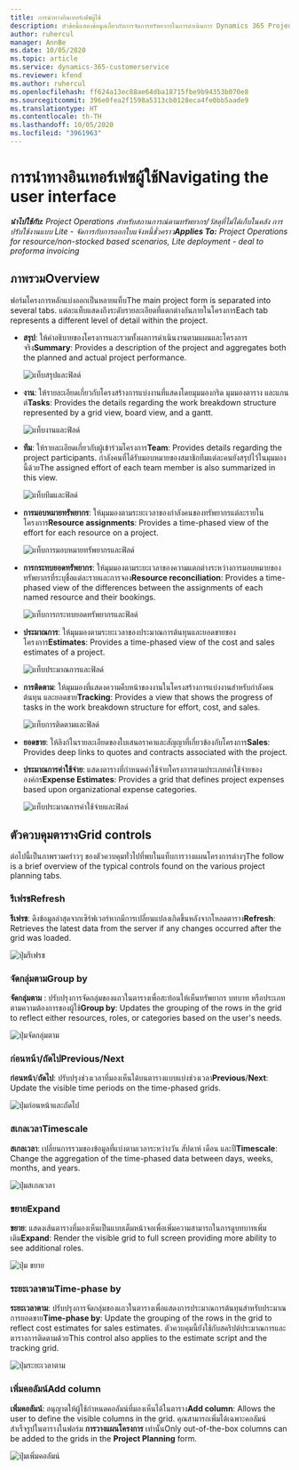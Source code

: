 ```yaml
---
title: การนำทางอินเทอร์เฟซผู้ใช้
description: หัวข้อนี้แสดงข้อมูลเกี่ยวกับการจัดการทรัพยากรในการดำเนินการ Dynamics 365 Project
author: ruhercul
manager: AnnBe
ms.date: 10/05/2020
ms.topic: article
ms.service: dynamics-365-customerservice
ms.reviewer: kfend
ms.author: ruhercul
ms.openlocfilehash: ff624a13ec88ae64dba18715fbe9b94353b070e8
ms.sourcegitcommit: 396e0fea2f1598a5313cb0128eca4fe0bb5aade9
ms.translationtype: HT
ms.contentlocale: th-TH
ms.lasthandoff: 10/05/2020
ms.locfileid: "3961963"
---
```

# <a name="navigating-the-user-interface"></a><span data-ttu-id="8939c-103">การนำทางอินเทอร์เฟซผู้ใช้</span><span class="sxs-lookup"><span data-stu-id="8939c-103">Navigating the user interface</span></span>

<span data-ttu-id="8939c-104">_**นำไปใช้กับ:** Project Operations สำหรับสถานการณ์ตามทรัพยากร/วัสดุที่ไม่ได้เก็บในคลัง การปรับใช้งานแบบ Lite - จัดการกับการออกใบแจ้งหนี้ชั่วคราว_</span><span class="sxs-lookup"><span data-stu-id="8939c-104">_**Applies To:** Project Operations for resource/non-stocked based scenarios, Lite deployment - deal to proforma invoicing_</span></span>

## <a name="overview"></a><span data-ttu-id="8939c-105">ภาพรวม</span><span class="sxs-lookup"><span data-stu-id="8939c-105">Overview</span></span>

<span data-ttu-id="8939c-106">ฟอร์มโครงการหลักแบ่งออกเป็นหลายแท็บ</span><span class="sxs-lookup"><span data-stu-id="8939c-106">The main project form is separated into several tabs.</span></span> <span data-ttu-id="8939c-107">แต่ละแท็บแสดงถึงระดับรายละเอียดที่แตกต่างกันภายในโครงการ</span><span class="sxs-lookup"><span data-stu-id="8939c-107">Each tab represents a different level of detail within the project.</span></span>

- <span data-ttu-id="8939c-108">**สรุป**: ให้คำอธิบายของโครงการและรวมทั้งผลการดำเนินงานตามแผนและโครงการจริง</span><span class="sxs-lookup"><span data-stu-id="8939c-108">**Summary**: Provides a description of the project and aggregates both the planned and actual project performance.</span></span>

    ![แท็บสรุปและฟิลด์](media/navigation7.png)

- <span data-ttu-id="8939c-110">**งาน**: ให้รายละเอียดเกี่ยวกับโครงสร้างการแบ่งงานที่แสดงโดยมุมมองกริด มุมมองตาราง และแกนต์</span><span class="sxs-lookup"><span data-stu-id="8939c-110">**Tasks**: Provides the details regarding the work breakdown structure represented by a grid view, board view, and a gantt.</span></span>

    ![แท็บงานและฟิลด์](media/navigation8.png)

- <span data-ttu-id="8939c-112">**ทีม**: ให้รายละเอียดเกี่ยวกับผู้เข้าร่วมโครงการ</span><span class="sxs-lookup"><span data-stu-id="8939c-112">**Team**: Provides details regarding the project participants.</span></span> <span data-ttu-id="8939c-113">กำลังคนที่ได้รับมอบหมายของสมาชิกทีมแต่ละคนยังสรุปไว้ในมุมมองนี้ด้วย</span><span class="sxs-lookup"><span data-stu-id="8939c-113">The assigned effort of each team member is also summarized in this view.</span></span>

    ![แท็บทีมและฟิลด์](media/navigation9.png)

- <span data-ttu-id="8939c-115">**การมอบหมายทรัพยากร**: ให้มุมมองตามระยะเวลาของกำลังคนของทรัพยากรแต่ละรายในโครงการ</span><span class="sxs-lookup"><span data-stu-id="8939c-115">**Resource assignments**: Provides a time-phased view of the effort for each resource on a project.</span></span>

    ![แท็บการมอบหมายทรัพยากรและฟิลด์](media/navigation10.png)

- <span data-ttu-id="8939c-117">**การกระทบยอดทรัพยากร**: ให้มุมมองตามระยะเวลาของความแตกต่างระหว่างการมอบหมายของทรัพยากรที่ระบุชื่อแต่ละรายและการจอง</span><span class="sxs-lookup"><span data-stu-id="8939c-117">**Resource reconciliation**: Provides a time-phased view of the differences between the assignments of each named resource and their bookings.</span></span>

    ![แท็บการกระทบยอดทรัพยากรและฟิลด์](media/navigation11.png)

- <span data-ttu-id="8939c-119">**ประมาณการ**: ให้มุมมองตามระยะเวลาของประมาณการต้นทุนและยอดขายของโครงการ</span><span class="sxs-lookup"><span data-stu-id="8939c-119">**Estimates**: Provides a time-phased view of the cost and sales estimates of a project.</span></span>

    ![แท็บประมาณการและฟิลด์](media/navigation12.png)

- <span data-ttu-id="8939c-121">**การติดตาม**: ให้มุมมองที่แสดงความคืบหน้าของงานในโครงสร้างการแบ่งงานสำหรับกำลังคน ต้นทุน และยอดขาย</span><span class="sxs-lookup"><span data-stu-id="8939c-121">**Tracking**: Provides a view that shows the progress of tasks in the work breakdown structure for effort, cost, and sales.</span></span>

    ![แท็บการติดตามและฟิลด์](media/navigation13.png)

- <span data-ttu-id="8939c-123">**ยอดขาย**: ให้ลิงก์ในรายละเอียดของใบเสนอราคาและสัญญาที่เกี่ยวข้องกับโครงการ</span><span class="sxs-lookup"><span data-stu-id="8939c-123">**Sales**: Provides deep links to quotes and contracts associated with the project.</span></span>

- <span data-ttu-id="8939c-124">**ประมาณการค่าใช้จ่าย**: แสดงตารางที่กำหนดค่าใช้จ่ายโครงการตามประเภทค่าใช้จ่ายขององค์กร</span><span class="sxs-lookup"><span data-stu-id="8939c-124">**Expense Estimates**: Provides a grid that defines project expenses based upon organizational expense categories.</span></span>

    ![แท็บประมาณการค่าใช้จ่ายและฟิลด์](media/navigation14.png)

## <a name="grid-controls"></a><span data-ttu-id="8939c-126">ตัวควบคุมตาราง</span><span class="sxs-lookup"><span data-stu-id="8939c-126">Grid controls</span></span>

<span data-ttu-id="8939c-127">ต่อไปนี้เป็นภาพรวมคร่าวๆ ของตัวควบคุมทั่วไปที่พบในแท็บการวางแผนโครงการต่างๆ</span><span class="sxs-lookup"><span data-stu-id="8939c-127">The follow is a brief overview of the typical controls found on the various project planning tabs.</span></span>

### <a name="refresh"></a><span data-ttu-id="8939c-128">รีเฟรช</span><span class="sxs-lookup"><span data-stu-id="8939c-128">Refresh</span></span>

<span data-ttu-id="8939c-129">**รีเฟรช**: ดึงข้อมูลล่าสุดจากเซิร์ฟเวอร์หากมีการเปลี่ยนแปลงเกิดขึ้นหลังจากโหลดตาราง</span><span class="sxs-lookup"><span data-stu-id="8939c-129">**Refresh**: Retrieves the latest data from the server if any changes occurred after the grid was loaded.</span></span>

![ปุ่มรีเฟรช](media/navigation7.png)

### <a name="group-by"></a><span data-ttu-id="8939c-131">จัดกลุ่มตาม</span><span class="sxs-lookup"><span data-stu-id="8939c-131">Group by</span></span>

<span data-ttu-id="8939c-132">**จัดกลุ่มตาม** : ปรับปรุงการจัดกลุ่มของแถวในตารางเพื่อสะท้อนให้เห็นทรัพยากร บทบาท หรือประเภทตามความต้องการของผู้ใช้</span><span class="sxs-lookup"><span data-stu-id="8939c-132">**Group by**: Updates the grouping of the rows in the grid to reflect either resources, roles, or categories based on the user's needs.</span></span>

![ปุ่มจัดกลุ่มตาม](media/navigation6.png)

### <a name="previousnext"></a><span data-ttu-id="8939c-134">ก่อนหน้า/ถัดไป</span><span class="sxs-lookup"><span data-stu-id="8939c-134">Previous/Next</span></span>

<span data-ttu-id="8939c-135">**ก่อนหน้า**/**ถัดไป**: ปรับปรุงช่วงเวลาที่มองเห็นได้บนตารางแบบแบ่งช่วงเวลา</span><span class="sxs-lookup"><span data-stu-id="8939c-135">**Previous**/**Next**: Update the visible time periods on the time-phased grids.</span></span>

![ปุ่มก่อนหน้าและถัดไป](media/navigation2.png)

### <a name="timescale"></a><span data-ttu-id="8939c-137">สเกลเวลา</span><span class="sxs-lookup"><span data-stu-id="8939c-137">Timescale</span></span>

<span data-ttu-id="8939c-138">**สเกลเวลา**: เปลี่ยนการรวมของข้อมูลที่แบ่งตามเวลาระหว่างวัน สัปดาห์ เดือน และปี</span><span class="sxs-lookup"><span data-stu-id="8939c-138">**Timescale**: Change the aggregation of the time-phased data between days, weeks, months, and years.</span></span>

![ปุ่มสเกลเวลา](media/navigation3.png)

### <a name="expand"></a><span data-ttu-id="8939c-140">ขยาย</span><span class="sxs-lookup"><span data-stu-id="8939c-140">Expand</span></span>

<span data-ttu-id="8939c-141">**ขยาย**: แสดงเส้นตารางที่มองเห็นเป็นแบบเต็มหน้าจอเพื่อเพิ่มความสามารถในการดูบทบาทเพิ่มเติม</span><span class="sxs-lookup"><span data-stu-id="8939c-141">**Expand**: Render the visible grid to full screen providing more ability to see additional roles.</span></span>

![ปุ่ม ขยาย](media/navigation4.png)

### <a name="time-phase-by"></a><span data-ttu-id="8939c-143">ระยะเวลาตาม</span><span class="sxs-lookup"><span data-stu-id="8939c-143">Time-phase by</span></span>

<span data-ttu-id="8939c-144">**ระยะเวลาตาม**: ปรับปรุงการจัดกลุ่มของแถวในตารางเพื่อแสดงการประมาณการต้นทุนสำหรับประมาณการยอดขาย</span><span class="sxs-lookup"><span data-stu-id="8939c-144">**Time-phase by**: Update the grouping of the rows in the grid to reflect cost estimates for sales estimates.</span></span> <span data-ttu-id="8939c-145">ตัวควบคุมนี้ยังใช้กับสคริปต์ประมาณการและตารางการติดตามด้วย</span><span class="sxs-lookup"><span data-stu-id="8939c-145">This control also applies to the estimate script and the tracking grid.</span></span>

![ปุ่มระยะเวลาตาม](media/navigation0.png)

### <a name="add-column"></a><span data-ttu-id="8939c-147">เพิ่มคอลัมน์</span><span class="sxs-lookup"><span data-stu-id="8939c-147">Add column</span></span>

<span data-ttu-id="8939c-148">**เพิ่มคอลัมน์**: อนุญาตให้ผู้ใช้กำหนดคอลัมน์ที่มองเห็นได้ในตาราง</span><span class="sxs-lookup"><span data-stu-id="8939c-148">**Add column**: Allows the user to define the visible columns in the grid.</span></span> <span data-ttu-id="8939c-149">คุณสามารถเพิ่มได้เฉพาะคอลัมน์สำเร็จรูปในตารางในฟอร์ม **การวางแผนโครงการ** เท่านั้น</span><span class="sxs-lookup"><span data-stu-id="8939c-149">Only out-of-the-box columns can be added to the grids in the **Project Planning** form.</span></span>

![ปุ่มเพิ่มคอลัมน์](media/navigation5.png)
